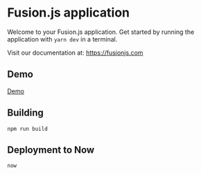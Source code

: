 # Fusion.js application

Welcome to your Fusion.js application. Get started by running the application with `yarn dev` in a terminal.

Visit our documentation at: https://fusionjs.com

## Demo

[Demo](https://example-fusion-app-nnoufgwthp.now.sh/)

## Building

```
npm run build
```

## Deployment to Now

```
now
```